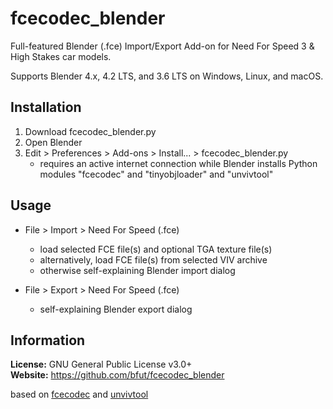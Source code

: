 # fcecodec_blender
Full-featured Blender (.fce) Import/Export Add-on for Need For Speed 3 & High Stakes car models.

Supports Blender 4.x, 4.2 LTS, and 3.6 LTS on Windows, Linux, and macOS.

## Installation
1. Download fcecodec_blender.py
1. Open Blender
1. Edit > Preferences > Add-ons > Install... > fcecodec_blender.py
   - requires an active internet connection while Blender installs Python modules "fcecodec" and "tinyobjloader" and "unvivtool"

## Usage
 * File > Import > Need For Speed (.fce)
    - load selected FCE file(s) and optional TGA texture file(s)
    - alternatively, load FCE file(s) from selected VIV archive
    - otherwise self-explaining Blender import dialog

* File > Export > Need For Speed (.fce)
    - self-explaining Blender export dialog

## Information
__License:__ GNU General Public License v3.0+<br/>
__Website:__ <https://github.com/bfut/fcecodec_blender>

based on [fcecodec](https://github.com/bfut/fcecodec) and [unvivtool](https://github.com/bfut/unvivtool)
